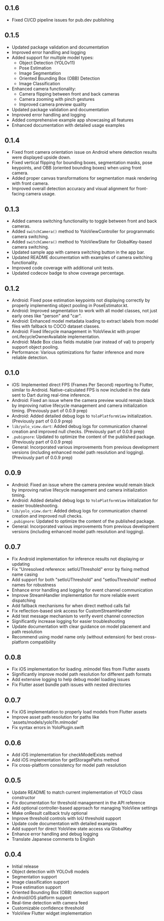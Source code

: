 ## 0.1.6

- Fixed CI/CD pipeline issues for pub.dev publishing

## 0.1.5

- Updated package validation and documentation
- Improved error handling and logging
- Added support for multiple model types:
  - Object Detection (YOLOv11)
  - Pose Estimation
  - Image Segmentation
  - Oriented Bounding Box (OBB) Detection
  - Image Classification
- Enhanced camera functionality:
  - Camera flipping between front and back cameras
  - Camera zooming with pinch gestures
  - Improved camera preview quality
- Updated package validation and documentation
- Improved error handling and logging
- Added comprehensive example app showcasing all features
- Enhanced documentation with detailed usage examples

## 0.1.4

- Fixed front camera orientation issue on Android where detection results were displayed upside down.
- Fixed vertical flipping for bounding boxes, segmentation masks, pose keypoints, and OBB (oriented bounding boxes) when using front camera.
- Added proper canvas transformations for segmentation mask rendering with front camera.
- Improved overall detection accuracy and visual alignment for front-facing camera usage.

## 0.1.3

- Added camera switching functionality to toggle between front and back cameras.
- Added `switchCamera()` method to YoloViewController for programmatic camera switching.
- Added `switchCamera()` method to YoloViewState for GlobalKey-based camera switching.
- Updated sample app with camera switching button in the app bar.
- Updated README documentation with examples of camera switching functionality.
- Improved code coverage with additional unit tests.
- Updated codecov badge to show coverage percentage.

## 0.1.2

- Android: Fixed pose estimation keypoints not displaying correctly by properly implementing object pooling in PoseEstimator.kt.
- Android: Improved segmentation to work with all model classes, not just early ones like "person" and "car".
- Android: Enhanced model metadata loading to extract labels from model files with fallback to COCO dataset classes.
- Android: Fixed lifecycle management in YoloView.kt with proper onLifecycleOwnerAvailable implementation.
- Android: Made Box class fields mutable (var instead of val) to properly support object pooling.
- Performance: Various optimizations for faster inference and more reliable detection.

## 0.1.0

- iOS: Implemented direct FPS (Frames Per Second) reporting to Flutter, similar to Android. Native-calculated FPS is now included in the data sent to Dart during real-time inference.
- Android: Fixed an issue where the camera preview would remain black by improving native lifecycle management and camera initialization timing. (Previously part of 0.0.9 prep)
- Android: Added detailed debug logs to `YoloPlatformView` initialization. (Previously part of 0.0.9 prep)
- `lib/yolo_view.dart`: Added debug logs for communication channel creation and improved null checks. (Previously part of 0.0.9 prep)
- `.pubignore`: Updated to optimize the content of the published package. (Previously part of 0.0.9 prep)
- General: Incorporated various improvements from previous development versions (including enhanced model path resolution and logging). (Previously part of 0.0.9 prep)

## 0.0.9

- Android: Fixed an issue where the camera preview would remain black by improving native lifecycle management and camera initialization timing.
- Android: Added detailed debug logs to `YoloPlatformView` initialization for easier troubleshooting.
- `lib/yolo_view.dart`: Added debug logs for communication channel creation and improved null checks.
- `.pubignore`: Updated to optimize the content of the published package.
- General: Incorporated various improvements from previous development versions (including enhanced model path resolution and logging).

## 0.0.7

- Fix Android implementation for inference results not displaying or updating
- Fix "Unresolved reference: setIoUThreshold" error by fixing method name casing
- Add support for both "setIoUThreshold" and "setIouThreshold" method names for robustness
- Enhance error handling and logging for event channel communication
- Improve StreamHandler implementation for more reliable event dispatching
- Add fallback mechanisms for when direct method calls fail
- Fix reflection-based sink access for CustomStreamHandler
- Add test message mechanism to verify event channel connection
- Significantly increase logging for easier troubleshooting
- Update documentation with clear guidance on model placement and path resolution
- Recommend using model name only (without extension) for best cross-platform compatibility

## 0.0.8

- Fix iOS implementation for loading .mlmodel files from Flutter assets
- Significantly improve model path resolution for different path formats
- Add extensive logging to help debug model loading issues
- Fix Flutter asset bundle path issues with nested directories

## 0.0.7

- Fix iOS implementation to properly load models from Flutter assets
- Improve asset path resolution for paths like 'assets/models/yolo11n.mlmodel'
- Fix syntax errors in YoloPlugin.swift

## 0.0.6

- Add iOS implementation for checkModelExists method
- Add iOS implementation for getStoragePaths method
- Fix cross-platform consistency for model path resolution

## 0.0.5

- Update README to match current implementation of YOLO class constructor
- Fix documentation for threshold management in the API reference
- Add optional controller-based approach for managing YoloView settings
- Make onResult callback truly optional
- Improve threshold controls with IoU threshold support
- Update code documentation with detailed examples
- Add support for direct YoloView state access via GlobalKey
- Enhance error handling and debug logging
- Translate Japanese comments to English

## 0.0.4

- Initial release
- Object detection with YOLOv8 models
- Segmentation support
- Image classification support
- Pose estimation support
- Oriented Bounding Box (OBB) detection support
- Android/iOS platform support
- Real-time detection with camera feed
- Customizable confidence threshold
- YoloView Flutter widget implementation
